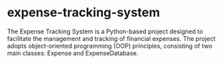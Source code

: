 # expense-tracking-system
The Expense Tracking System is a Python-based project designed to facilitate the management and tracking of financial expenses. The project adopts object-oriented programming (OOP) principles, consisting of two main classes: Expense and ExpenseDatabase.
